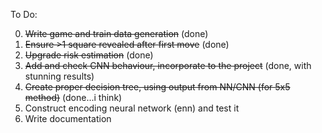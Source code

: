 To Do:

0) ~~Write game and train data generation~~ (done)
1) ~~Ensure >1 square revealed after first move~~ (done)
2) ~~Upgrade risk estimation~~ (done)
3) ~~Add and check CNN behaviour, incorporate to the project~~ (done, with stunning results)
4) ~~Create proper decision tree, using output from NN/CNN (for 5x5 method)~~ (done...i think)
5) Construct encoding neural network (enn) and test it
6) Write documentation
